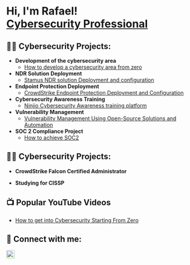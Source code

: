 <h1>Hi, I'm Rafael! <br/><a href="https://github.com/rafaelgpereira1"> <a href="https://www.linkedin.com/in/rafaelgpereira/">Cybersecurity Professional</a></h1>

<h2>👨‍💻 Cybersecurity Projects:</h2>

- <b>Development of the cybersecurity area </b>
  - [How to develop a cybersecurity area from zero](https://github.com/rafaelgpereira1)
- <b>NDR Solution Deployment </b>
  - [Stamus NDR solution Deployment and configuration](https://github.com/rafaelgpereira1) 
- <b>Endpoint Protection Deployment</b>
  - [CrowdStrike Endpoint Protection Deployment and Configuration](https://github.com/rafaelgpereira1)
- <b>Cybersecurity Awareness Training</b>
  - [Ninjio Cybersecurity Awareness training platform](https://github.com/rafaelgpereira1)
- <b>Vulnerability Management</b>
  - [Vulnerability Management Using Open-Source Solutions and Automation](https://github.com/rafaelgpereira1)
- <b>SOC 2 Compliance Project</b>
  - [How to achieve SOC2](https://github.com/rafaelgpereira1)
 
<h2>👨‍💻 Cybersecurity Projects:</h2>

- <b>CrowdStrike Falcon Certified Administrator</b>

- <b>Studying for CISSP</b>


<h2>📺 Popular YouTube Videos</h2>

- [How to get into Cybersecurity Starting From Zero](https://www.youtube.com/watch?v=a83ASGn_V_s)

<h2> 🤳 Connect with me:</h2>


[<img align="left" alt="JoshMadakor | LinkedIn" width="22px" src="https://cdn.jsdelivr.net/npm/simple-icons@v3/icons/linkedin.svg" />][linkedin]


[linkedin]: https://linkedin.com/in/rafaelgpereira

<!--
**joshmadakor1/joshmadakor1** is a ✨ _special_ ✨ repository because its `README.md` (this file) appears on your GitHub profile.

Here are some ideas to get you started:

- 🔭 I’m currently working on ...
- 🌱 I’m currently learning ...
- 👯 I’m looking to collaborate on ...
- 🤔 I’m looking for help with ...
- 💬 Ask me about ...
- 📫 How to reach me: ...
- 😄 Pronouns: ...
- ⚡ Fun fact: ...
-->
